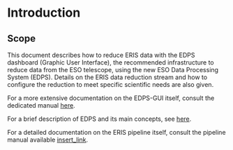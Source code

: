 # Introduction

## Scope

This document describes how to reduce ERIS data with the EDPS dashboard (Graphic User
Interface), the recommended infrastructure to reduce data from the ESO
telescope, using the new ESO Data Processing System (EDPS).
Details on the ERIS data reduction stream and how to configure the reduction to meet 
specific scientific needs are also given.


For a more extensive documentation on the EDPS-GUI itself, consult the dedicated manual [here](../edpsgui/index).

For a brief description of EDPS and its main concepts, see [here](../edpsgui/intro.md/#what_is_edps).

For a detailed documentation on the ERIS pipeline itself, consult the pipeline manual available [insert_link](https://ftp.eso.org/pub/dfs/pipelines/instruments/xxx).

